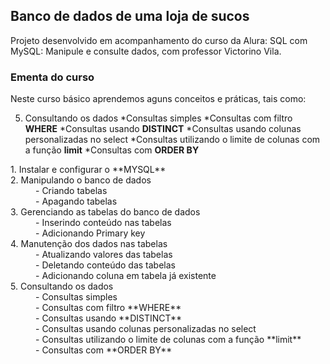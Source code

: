 ## Banco de dados de uma loja de sucos ##

Projeto desenvolvido em acompanhamento do curso da Alura: SQL com MySQL: Manipule e consulte dados, com professor Victorino Vila.

### Ementa do curso ###


Neste curso básico aprendemos aguns conceitos e práticas, tais como: 




5. Consultando os dados
   *Consultas simples
   *Consultas com filtro **WHERE**
   *Consultas usando **DISTINCT**
   *Consultas usando colunas personalizadas no select
   *Consultas utilizando o limite de colunas com a função **limit**
   *Consultas com **ORDER BY**

<dl>
    <dt>1. Instalar e configurar o **MYSQL**</dt>
    <dt>2. Manipulando o banco de dados</dt>
        <dd>- Criando tabelas</dd>
        <dd>- Apagando tabelas</dd>
    <dt>3. Gerenciando as tabelas do banco de dados</dt>
        <dd>- Inserindo conteúdo nas tabelas</dd>
        <dd>- Adicionando Primary key</dd>
    <dt>4. Manutenção dos dados nas tabelas</dt>
        <dd>- Atualizando valores das tabelas</dd>
        <dd>- Deletando conteúdo das tabelas</dd>
        <dd>- Adicionando coluna em tabela já existente</dd>
    <dt>5. Consultando os dados</dt>
        <dd>- Consultas simples</dd>
        <dd>- Consultas com filtro **WHERE**</dd>
        <dd>- Consultas usando **DISTINCT**</dd>
        <dd>- Consultas usando colunas personalizadas no select</dd>
        <dd>- Consultas utilizando o limite de colunas com a função **limit**</dd>
        <dd>- Consultas com **ORDER BY**</dd>
</dl>